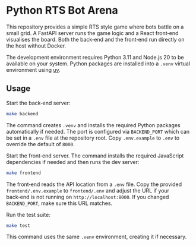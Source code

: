 # Python RTS Bot Arena

This repository provides a simple RTS style game where bots battle on a small grid. A FastAPI server runs the game logic and a React front‑end visualises the board. Both the back‑end and the front‑end run directly on the host without Docker.

The development environment requires Python 3.11 and Node.js 20 to be available on your system. Python packages are installed into a `.venv` virtual environment using [uv](https://github.com/astral-sh/uv).

## Usage

Start the back‑end server:

```bash
make backend
```
The command creates `.venv` and installs the required Python packages automatically if needed. The port is configured via `BACKEND_PORT` which can be set in a `.env` file at the repository root. Copy `.env.example` to `.env` to override the default of `8000`.

Start the front‑end server. The command installs the required JavaScript dependencies if needed and then runs the dev server:

```bash
make frontend
```

The front‑end reads the API location from a `.env` file. Copy the provided
`frontend/.env.example` to `frontend/.env` and adjust the URL if your back‑end
is not running on `http://localhost:8000`. If you changed `BACKEND_PORT`, make sure this URL matches.

Run the test suite:

```bash
make test
```
This command uses the same `.venv` environment, creating it if necessary.

